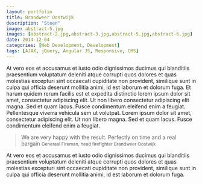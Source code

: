 ```yaml
---
layout: portfolio
title: Brandweer Oostwijk
description: "Steen"
image: abstract-5.jpg
images: [abstract-2.jpg,abstract-3.jpg,abstract-5.jpg,abstract-6.jpg]
date: 2014-12-04
categories: [Web Development, Development]
tags: [AJAX, jQuery, Angular JS, Responsive, CMS]
---
```

At vero eos et accusamus et iusto odio dignissimos ducimus qui blanditiis praesentium voluptatum deleniti atque corrupti quos dolores et quas molestias excepturi sint occaecati
cupiditate non provident, similique sunt in culpa qui officia deserunt mollitia animi, id est laborum et dolorum fuga. Et harum quidem rerum facilis est et expedita distinctio
lorem ipsum dolor sit amet, consectetur adipiscing elit. Ut non libero consectetur adipiscing elit magna. Sed et quam lacus. Fusce condimentum eleifend enim a feugiat. Pellentesque
 viverra vehicula sem ut volutpat. Lorem ipsum dolor sit amet, consectetur adipiscing elit. Ut non libero magna. Sed et quam lacus. Fusce condimentum eleifend enim a feugiat.

> We are very happy with the result. Perfectly on time and a real bargain
> <small>Generaal Fireman, head firefighter Brandweer Oostwijk</small>


At vero eos et accusamus et iusto odio dignissimos ducimus qui blanditiis praesentium voluptatum deleniti atque corrupti quos dolores et quas molestias excepturi sint occaecati
cupiditate non provident, similique sunt in culpa qui officia deserunt mollitia animi, id est laborum et dolorum fuga.
